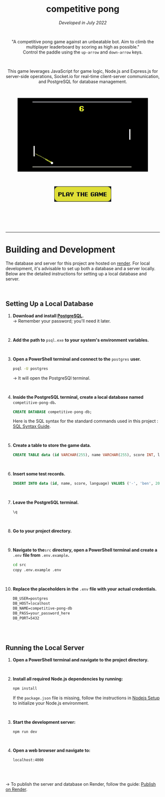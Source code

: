 <div align="center">

# competitive pong

*Developed in July 2022*

<br>

"A competitive pong game against an unbeatable bot. Aim to climb the multiplayer leaderboard by scoring as high as possible."  
Control the paddle using the `up-arrow` and `down-arrow` keys.

<br>

This game leverages JavaScript for game logic, Node.js and Express.js for server-side operations, Socket.io for real-time client-server communication, and PostgreSQL for database management.

<br>

![Gameplay](./docs/github-assets/gameplay.gif)

<br>

<a href="https://competitive-pong.onrender.com/"> <img src="./docs/github-assets/play-button/play-button.png" height=50 hspace=1> </a>

<br>
<br>
<br>
<br>

</div>

---

# Building and Development

The database and server for this project are hosted on [render](https://dashboard.render.com/). For local development, it's advisable to set up both a database and a server locally. Below are the detailed instructions for setting up a local database and server.

<br>

## Setting Up a Local Database

1. **Download and install [PostgreSQL](https://www.enterprisedb.com/downloads/postgres-postgresql-downloads).**  
-> Remember your password; you'll need it later.

<br>

2. **Add the path to** `psql.exe` **to your system's environment variables.**

<br>

3. **Open a PowerShell terminal and connect to the** `postgres` **user.**
    ```bash
    psql -U postgres
    ```
    ->  It will open the PostgreSQl terminal.

<br>

4. **Inside the PostgreSQL terminal, create a local database named** `competitive-pong-db`**.**
    ```sql
    CREATE DATABASE competitive-pong-db;
    ```
    Here is the SQL syntax for the standard commands used in this project :  [SQL Syntax Guide](./sql-syntax.md).   

<br>

5. **Create a table to store the game data.**
    ```sql
    CREATE TABLE data (id VARCHAR(255), name VARCHAR(255), score INT, language VARCHAR(255));
    ```

<br>


6. **Insert some test records.**
    ```sql
    INSERT INTO data (id, name, score, language) VALUES ('-', 'ben', 20, 'english'), ('-', 'titouan', 1, 'french');
    ```

<br>

7. **Leave the PostgreSQL terminal.**
    ```sql
    \q
    ```

<br>

8. **Go to your project directory.**

<br>

9. **Navigate to the**`src` **directory, open a PowerShell terminal and create a** `.env` **file from** `.env.example`**.**
    ```bash
    cd src
    copy .env.example .env
    ```

<br>

10. **Replace the placeholders in the** `.env` **file with your actual credentials.**
    ```env
    DB_USER=postgres
    DB_HOST=localhost
    DB_NAME=competitive-pong-db
    DB_PASS=your_password_here
    DB_PORT=5432
    ```

<br>
<br>


## Running the Local Server

1. **Open a PowerShell terminal and navigate to the project directory.**

<br>

2. **Install all required Node.js dependencies by running:**
    ```bash
    npm install
    ```
    If the `package.json` file is missing, follow the instructions in [Nodejs Setup](./docs/documentation/nodejs-setup.md) to initialize your Node.js environment.

<br>

3. **Start the development server:**
    ```bash
    npm run dev
    ```

<br>

4. **Open a web browser and navigate to:**
    ```bash
    localhost:4000
    ```

<br>
<br>

-> To publish the server and database on Render, follow the guide: [Publish on Render](./publish-on-render.md).